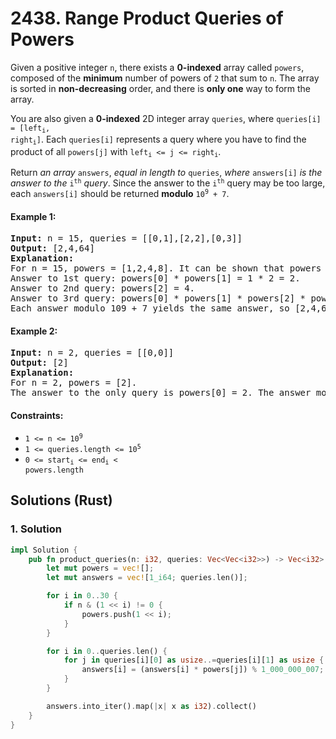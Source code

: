 # 2438. Range Product Queries of Powers
Given a positive integer `n`, there exists a **0-indexed** array called `powers`, composed of the **minimum** number of powers of `2` that sum to `n`. The array is sorted in **non-decreasing** order, and there is **only one** way to form the array.

You are also given a **0-indexed** 2D integer array `queries`, where <code>queries[i] = [left<sub>i</sub>, right<sub>i</sub>]</code>. Each `queries[i]` represents a query where you have to find the product of all `powers[j]` with <code>left<sub>i</sub> <= j <= right<sub>i</sub></code>.

Return *an array* `answers`, *equal in length to* `queries`, *where* `answers[i]` *is the answer to the* <code>i<sup>th</sup></code> *query*. Since the answer to the <code>i<sup>th</sup></code> query may be too large, each `answers[i]` should be returned **modulo** <code>10<sup>9</sup> + 7</code>.

#### Example 1:
<pre>
<strong>Input:</strong> n = 15, queries = [[0,1],[2,2],[0,3]]
<strong>Output:</strong> [2,4,64]
<strong>Explanation:</strong>
For n = 15, powers = [1,2,4,8]. It can be shown that powers cannot be a smaller size.
Answer to 1st query: powers[0] * powers[1] = 1 * 2 = 2.
Answer to 2nd query: powers[2] = 4.
Answer to 3rd query: powers[0] * powers[1] * powers[2] * powers[3] = 1 * 2 * 4 * 8 = 64.
Each answer modulo 109 + 7 yields the same answer, so [2,4,64] is returned.
</pre>

#### Example 2:
<pre>
<strong>Input:</strong> n = 2, queries = [[0,0]]
<strong>Output:</strong> [2]
<strong>Explanation:</strong>
For n = 2, powers = [2].
The answer to the only query is powers[0] = 2. The answer modulo 109 + 7 is the same, so [2] is returned.
</pre>

#### Constraints:
* <code>1 <= n <= 10<sup>9</sup></code>
* <code>1 <= queries.length <= 10<sup>5</sup></code>
* <code>0 <= start<sub>i</sub> <= end<sub>i</sub> < powers.length</code>

## Solutions (Rust)

### 1. Solution
```Rust
impl Solution {
    pub fn product_queries(n: i32, queries: Vec<Vec<i32>>) -> Vec<i32> {
        let mut powers = vec![];
        let mut answers = vec![1_i64; queries.len()];

        for i in 0..30 {
            if n & (1 << i) != 0 {
                powers.push(1 << i);
            }
        }

        for i in 0..queries.len() {
            for j in queries[i][0] as usize..=queries[i][1] as usize {
                answers[i] = (answers[i] * powers[j]) % 1_000_000_007;
            }
        }

        answers.into_iter().map(|x| x as i32).collect()
    }
}
```
